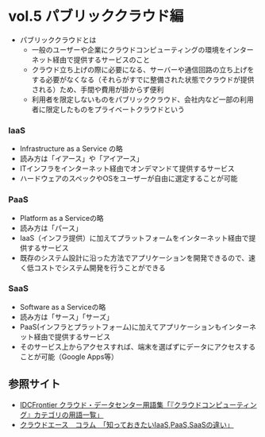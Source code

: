 # vol.5 パブリッククラウド編
- パブリッククラウドとは
    - 一般のユーザーや企業にクラウドコンピューティングの環境をインターネット経由で提供するサービスのこと
    - クラウド立ち上げの際に必要になる、サーバーや通信回路の立ち上げをする必要がなくなる（それらがすでに整備された状態でクラウドが提供される）ため、手間や費用が掛からず便利
    - 利用者を限定しないものをパブリッククラウド、会社内など一部の利用者に限定したものをプライベートクラウドという
### IaaS
- Infrastructure as a Service の略
- 読み方は「イアース」や「アイアース」
- ITインフラをインターネット経由でオンデマンドて提供するサービス
- ハードウェアのスペックやOSをユーザーが自由に選定することが可能

### PaaS
- Platform as a Serviceの略
- 読み方は「パース」
- IaaS（インフラ提供）に加えてプラットフォームをインターネット経由で提供するサービス
- 既存のシステム設計に沿った方法でアプリケーションを開発できるので、速く低コストでシステム開発を行うことができる

### SaaS
- Software as a Serviceの略
- 読み方は「サース」「サーズ」
- PaaS(インフラとプラットフォーム)に加えてアプリケーションもインターネット経由で提供するサービス
- そのサービス上からアクセスすれば、端末を選ばずにデータにアクセスすることが可能（Google Apps等）

## 参照サイト
- [IDCFrontier クラウド・データセンター用語集「『クラウドコンピューティング』カテゴリの用語一覧」](https://www.idcf.jp/words/cate_cloud.html)
- [クラウドエース　コラム　「知っておきたいIaaS,PaaS,SaaSの違い」](https://www.cloud-ace.jp/report/detail01/) 